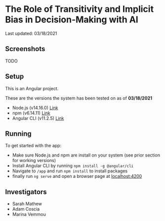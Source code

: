 # The Role of Transitivity and Implicit Bias in Decision-Making with AI

Last updated: 03/18/2021

## Screenshots

TODO

## Setup

This is an Angular project.

These are the versions the system has been tested on as of **03/18/2021**

- Node.js (v14.16.0) [Link](https://nodejs.org/en/)
- npm (v6.14.11) [Link](https://www.npmjs.com/get-npm)
- Angular CLI (v11.2.5) [Link](https://cli.angular.io/)

## Running

To get started with the app:

- Make sure Node.js and npm are install on your system (see prior section for working versions)
- Install Angular CLI by running `npm install -g @angular/cli`
- Navigate to `/app` and run `npm install` to install packages
- finally run `ng serve` and open a browser page at <localhost:4200>

## Investigators

- Sarah Mathew
- Adam Coscia
- Marina Vemmou
